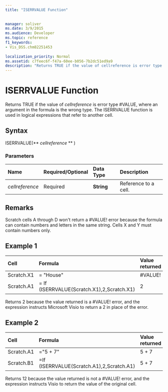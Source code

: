 ```yaml
---
title: "ISERRVALUE Function"
 
 
manager: soliver
ms.date: 3/9/2015
ms.audience: Developer
ms.topic: reference
f1_keywords:
- Vis_DSS.chm82251453
 
localization_priority: Normal
ms.assetid: c7feec6f-f47a-60ee-b056-7b2dc51ed9a9
description: "Returns TRUE if the value of cellreference is error type #VALUE, where an argument in the formula is the wrong type. The ISERRVALUE function is used in logical expressions that refer to another cell."
---
```


# ISERRVALUE Function

Returns TRUE if the value of  _cellreference_ is error type #VALUE, where an argument in the formula is the wrong type. The ISERRVALUE function is used in logical expressions that refer to another cell. 
  
## Syntax

ISERRVALUE(** *cellreference* ** ) 
  
### Parameters

|**Name**|**Required/Optional**|**Data Type**|**Description**|
|:-----|:-----|:-----|:-----|
| _cellreference_ <br/> |Required  <br/> |**String** <br/> |Reference to a cell.  <br/> |
   
## Remarks

Scratch cells A through D won't return a #VALUE! error because the formula can contain numbers and letters in the same string. Cells X and Y must contain numbers only. 
  
## Example 1

|**Cell**|**Formula**|**Value returned**|
|:-----|:-----|:-----|
|Scratch.X1  <br/> |= "House"  <br/> |#VALUE!  <br/> |
|Scratch.A1  <br/> |= If (ISERRVALUE(Scratch.X1),2,Scratch.X1)  <br/> |2  <br/> |
   
Returns 2 because the value returned is a #VALUE! error, and the expression instructs Microsoft Visio to return a 2 in place of the error.
  
## Example 2

|**Cell**|**Formula**|**Value returned**|
|:-----|:-----|:-----|
|Scratch.A1  <br/> |="5 + 7"  <br/> |5 + 7  <br/> |
|Scratch.B1  <br/> |=If (ISERRVALUE(Scratch.A1),2,Scratch.A1)  <br/> |5 + 7  <br/> |
   
Returns 12 because the value returned is not a #VALUE! error, and the expression instructs Visio to return the value of the original cell.
  

